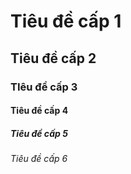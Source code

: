 # Tiêu đề cấp 1

## Tiêu đề cấp 2

### TIêu đề cấp 3

#### Tiêu đề cấp 4

##### Tiêu đề cấp 5

###### Tiêu đề cấp 6
